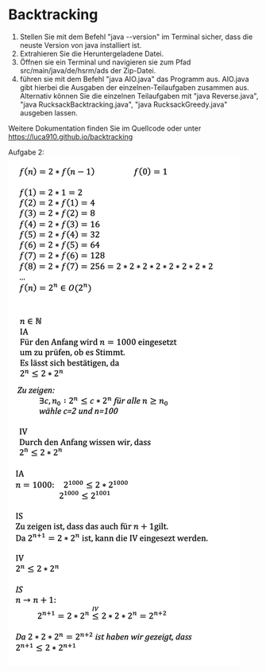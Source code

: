 # Backtracking

1. Stellen Sie mit dem Befehl "java --version" im Terminal sicher, dass die neuste Version von java installiert ist.
2. Extrahieren Sie die Heruntergeladene Datei.
3. Öffnen sie ein Terminal und navigieren sie zum Pfad src/main/java/de/hsrm/ads der Zip-Datei.
4. führen sie mit dem Befehl "java AIO.java" das Programm aus.
   AIO.java gibt hierbei die Ausgaben der einzelnen-Teilaufgaben zusammen aus.
   Alternativ können Sie die einzelnen Teilaufgaben mit "java Reverse.java", "java RucksackBacktracking.java", "java RucksackGreedy.java" ausgeben lassen.

Weitere Dokumentation finden Sie im Quellcode oder unter https://luca910.github.io/backtracking

Aufgabe 2:
![Aufgabe 2](https://github.com/luca910/Backtracking/blob/master/A2.png?raw=true)
